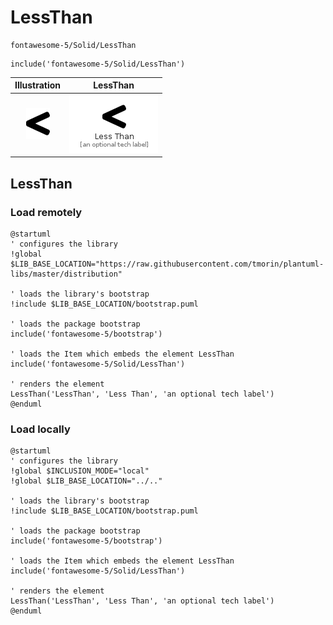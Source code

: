 # LessThan


```text
fontawesome-5/Solid/LessThan
```

```text
include('fontawesome-5/Solid/LessThan')
```



| Illustration | LessThan |
| :---: | :---: |
| ![illustration for Illustration](../../fontawesome-5/Solid/LessThan.png) | ![illustration for LessThan](../../fontawesome-5/Solid/LessThan.Local.png) |




## LessThan

### Load remotely
```plantuml
@startuml
' configures the library
!global $LIB_BASE_LOCATION="https://raw.githubusercontent.com/tmorin/plantuml-libs/master/distribution"

' loads the library's bootstrap
!include $LIB_BASE_LOCATION/bootstrap.puml

' loads the package bootstrap
include('fontawesome-5/bootstrap')

' loads the Item which embeds the element LessThan
include('fontawesome-5/Solid/LessThan')

' renders the element
LessThan('LessThan', 'Less Than', 'an optional tech label')
@enduml
```

### Load locally
```plantuml
@startuml
' configures the library
!global $INCLUSION_MODE="local"
!global $LIB_BASE_LOCATION="../.."

' loads the library's bootstrap
!include $LIB_BASE_LOCATION/bootstrap.puml

' loads the package bootstrap
include('fontawesome-5/bootstrap')

' loads the Item which embeds the element LessThan
include('fontawesome-5/Solid/LessThan')

' renders the element
LessThan('LessThan', 'Less Than', 'an optional tech label')
@enduml
```

